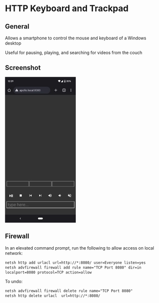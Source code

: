 # HTTP Keyboard and Trackpad

## General
Allows a smartphone to control the mouse and keyboard of a Windows desktop

Useful for pausing, playing, and searching for videos from the couch


## Screenshot
![Image](.github/android.jpg)


## Firewall 

In an elevated command prompt, run the following to allow access on local network:
```
netsh http add urlacl url=http://*:8080/ user=Everyone listen=yes
netsh advfirewall firewall add rule name="TCP Port 8080" dir=in localport=8080 protocol=TCP action=allow
```
To undo:
```
netsh advfirewall firewall delete rule name="TCP Port 8080"
netsh http delete urlacl  url=http://*:8080/
```
